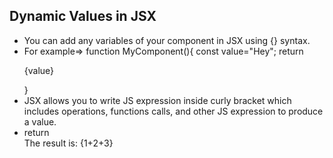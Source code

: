 ## Dynamic Values in JSX
- You can add any variables of your component in JSX using {} syntax.
- For example=>
function MyComponent(){
    const value="Hey";
    return <p>{value}</p>
}
- JSX allows you to write JS expression inside curly bracket which includes operations, functions calls, and other JS expression to produce a value.
- return <div>The result is: {1+2+3}</div>